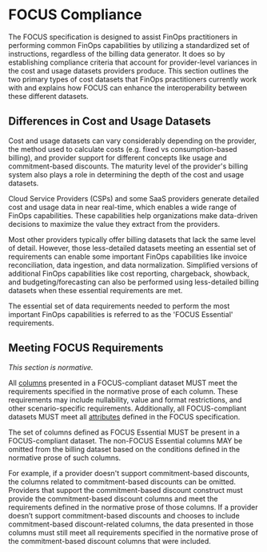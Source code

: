 # FOCUS Compliance

The FOCUS specification is designed to assist FinOps practitioners in performing common FinOps capabilities by utilizing a standardized set of instructions, regardless of the billing data generator. It does so by establishing compliance criteria that account for provider-level variances in the cost and usage datasets providers produce. This section outlines the two primary types of cost datasets that FinOps practitioners currently work with and explains how FOCUS can enhance the interoperability between these different datasets.

## Differences in Cost and Usage Datasets

Cost and usage datasets can vary considerably depending on the provider, the method used to calculate costs (e.g. fixed vs consumption-based billing), and provider support for different concepts like usage and commitment-based discounts. The maturity level of the provider's billing system also plays a role in determining the depth of the cost and usage datasets.

Cloud Service Providers (CSPs) and some SaaS providers generate detailed cost and usage data in near real-time, which enables a wide range of FinOps capabilities. These capabilities help organizations make data-driven decisions to maximize the value they extract from the providers.

Most other providers typically offer billing datasets that lack the same level of detail. However, those less-detailed datasets meeting an essential set of requirements can enable some important FinOps capabilities like invoice reconciliation, data ingestion, and data normalization. Simplified versions of additional FinOps capabilities like cost reporting, chargeback, showback, and budgeting/forecasting can also be performed using less-detailed billing datasets when these essential requirements are met.

The essential set of data requirements needed to perform the most important FinOps capabilities is referred to as the 'FOCUS Essential' requirements.

## Meeting FOCUS Requirements

*This section is normative.*

All [columns](#columns) presented in a FOCUS-compliant dataset MUST meet the requirements specified in the normative prose of each column. These requirements may include nullability, value and format restrictions, and other scenario-specific requirements. Additionally, all FOCUS-compliant datasets MUST meet all [attributes](#attributes) defined in the FOCUS specification.

The set of columns defined as FOCUS Essential MUST be present in a FOCUS-compliant dataset. The non-FOCUS Essential columns MAY be omitted from the billing dataset based on the conditions defined in the normative prose of such columns.

For example, if a provider doesn't support commitment-based discounts, the columns related to commitment-based discounts can be omitted. Providers that support the commitment-based discount construct must provide the commitment-based discount columns and meet the requirements defined in the normative prose of those columns. If a provider doesn’t support commitment-based discounts and chooses to include commitment-based discount-related columns, the data presented in those columns must still meet all requirements specified in the normative prose of the commitment-based discount columns that were included.
